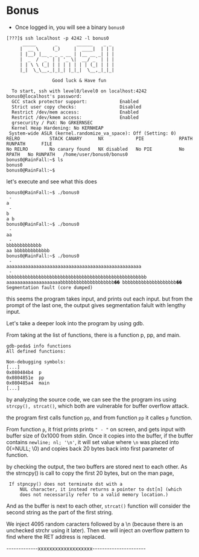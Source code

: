 # Bonus

- Once logged in, you will see a binary `bonus0`

```
[???]$ ssh localhost -p 4242 -l bonus0
	  _____       _       ______    _ _
	 |  __ \     (_)     |  ____|  | | |
	 | |__) |__ _ _ _ __ | |__ __ _| | |
	 |  _  /  _` | | '_ \|  __/ _` | | |
	 | | \ \ (_| | | | | | | | (_| | | |
	 |_|  \_\__,_|_|_| |_|_|  \__,_|_|_|

                 Good luck & Have fun

  To start, ssh with level0/level0 on localhost:4242
bonus0@localhost's password:
  GCC stack protector support:            Enabled
  Strict user copy checks:                Disabled
  Restrict /dev/mem access:               Enabled
  Restrict /dev/kmem access:              Enabled
  grsecurity / PaX: No GRKERNSEC
  Kernel Heap Hardening: No KERNHEAP
 System-wide ASLR (kernel.randomize_va_space): Off (Setting: 0)
RELRO           STACK CANARY      NX            PIE             RPATH      RUNPATH      FILE
No RELRO        No canary found   NX disabled   No PIE          No RPATH   No RUNPATH   /home/user/bonus0/bonus0
bonus0@RainFall:~$ ls
bonus0
bonus0@RainFall:~$
```

let's execute and see what this does

```
bonus0@RainFall:~$ ./bonus0
 -
a
 -
b
a b
bonus0@RainFall:~$ ./bonus0
 -
aa
 -
bbbbbbbbbbbbb
aa bbbbbbbbbbbbb
bonus0@RainFall:~$ ./bonus0
 -
aaaaaaaaaaaaaaaaaaaaaaaaaaaaaaaaaaaaaaaaaaaaaaaaaa
 -
bbbbbbbbbbbbbbbbbbbbbbbbbbbbbbbbbbbbbbbbbbbbbbbbbbbb
aaaaaaaaaaaaaaaaaaaabbbbbbbbbbbbbbbbbbbb�� bbbbbbbbbbbbbbbbbbbb��
Segmentation fault (core dumped)
```

this seems the program takes input, and prints out each input. but from the prompt of the last one, the output gives segmentation falult with lengthy input.

Let's take a deeper look into the program by using gdb.

From taking at the list of functions, there is a function p, pp, and main.
```
gdb-peda$ info functions
All defined functions:

Non-debugging symbols:
[...]
0x080484b4  p
0x0804851e  pp
0x080485a4  main
[...]
```

by analyzing the source code, we can see the the program ins using `strcpy(), strcat()`, which both are vulnerable for buffer overflow attack.

the program first calls function `pp`, and from function `pp` it calles `p` function.

From function `p`, it frist prints prints `" - "` on screen, and gets input with buffer size of 0x1000 from stdin. Once it copies into the buffer, if the buffer contains `newline; nl; '\n'`, it will set value where `\n` was placed into 0(=NULL; \0) and copies back 20 bytes back into first parameter of function.

by checking the output, the two buffers are stored next to each other. As the strncpy() is call to copy the first 20 bytes, but on the man page,

```
 If stpncpy() does not terminate dst with a
     NUL character, it instead returns a pointer to dst[n] (which
     does not necessarily refer to a valid memory location.)
```

And as the buffer is next to each other, `strcat()` function will consider the second string as the part of the first string.

We inject 4095 random caracters followed by a \n (because there is an unchecked strchr using it later). Then we will inject an overflow pattern to find where the RET address is replaced.


-------------xxxxxxxxxxxxxxxxxxx----------------------
